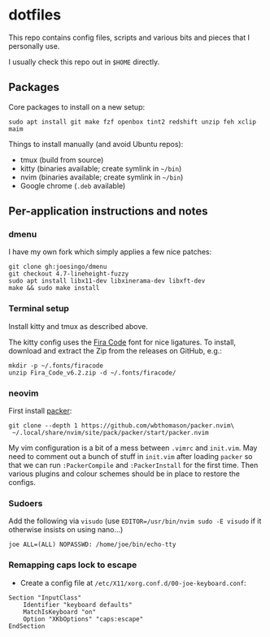 # dotfiles

This repo contains config files, scripts and various bits and pieces that I
personally use.

I usually check this repo out in `$HOME` directly.

## Packages

Core packages to install on a new setup:

```
sudo apt install git make fzf openbox tint2 redshift unzip feh xclip maim
```

Things to install manually (and avoid Ubuntu repos):

- tmux (build from source)
- kitty (binaries available; create symlink in `~/bin`)
- nvim (binaries available; create symlink in `~/bin`)
- Google chrome (`.deb` available)

## Per-application instructions and notes

### dmenu

I have my own fork which simply applies a few nice patches:

```
git clone gh:joesingo/dmenu
git checkout 4.7-lineheight-fuzzy
sudo apt install libx11-dev libxinerama-dev libxft-dev
make && sudo make install
```

### Terminal setup

Install kitty and tmux as described above.

The kitty config uses the [Fira Code](https://github.com/tonsky/FiraCode) font
for nice ligatures. To install, download and extract the Zip from the releases
on GitHub, e.g.:

```
mkdir -p ~/.fonts/firacode
unzip Fira_Code_v6.2.zip -d ~/.fonts/firacode/
```

### neovim

First install [packer](https://github.com/wbthomason/packer.nvim#quickstart):

```
git clone --depth 1 https://github.com/wbthomason/packer.nvim\
 ~/.local/share/nvim/site/pack/packer/start/packer.nvim
```

My vim configuration is a bit of a mess between `.vimrc` and `init.vim`. May
need to comment out a bunch of stuff in `init.vim` after loading `packer` so
that we can run `:PackerCompile` and `:PackerInstall` for the first time. Then
various plugins and colour schemes should be in place to restore the configs.

### Sudoers

Add the following via `visudo` (use `EDITOR=/usr/bin/nvim sudo -E visudo` if it
otherwise insists on using nano...)

```
joe ALL=(ALL) NOPASSWD: /home/joe/bin/echo-tty
```

### Remapping caps lock to escape

* Create a config file at `/etc/X11/xorg.conf.d/00-joe-keyboard.conf`:

```
Section "InputClass"
    Identifier "keyboard defaults"
    MatchIsKeyboard "on"
    Option "XKbOptions" "caps:escape"
EndSection
```
